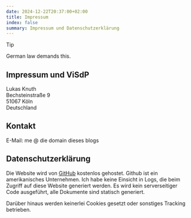 ```yaml
---
date: 2024-12-22T20:37:00+02:00
title: Impressum
index: false
summary: Impressum und Datenschutzerklärung
---
```


> [!tip]
> German law demands this.

## Impressum und ViSdP

Lukas Knuth<br>
Bechsteinstraße 9<br>
51067 Köln<br>
Deutschland

## Kontakt

E-Mail: me @ die domain dieses blogs

## Datenschutzerklärung

Die Website wird von [GitHub](https://pages.github.com/) kostenlos gehostet.
Github ist ein amerikanisches Unternehmen.
Ich habe keine Einsicht in Logs, die beim Zugriff auf diese Website generiert werden.
Es wird kein serverseitiger Code ausgeführt, alle Dokumente sind statisch generiert.

Darüber hinaus werden keinerlei Cookies gesetzt oder sonstiges Tracking betrieben.

